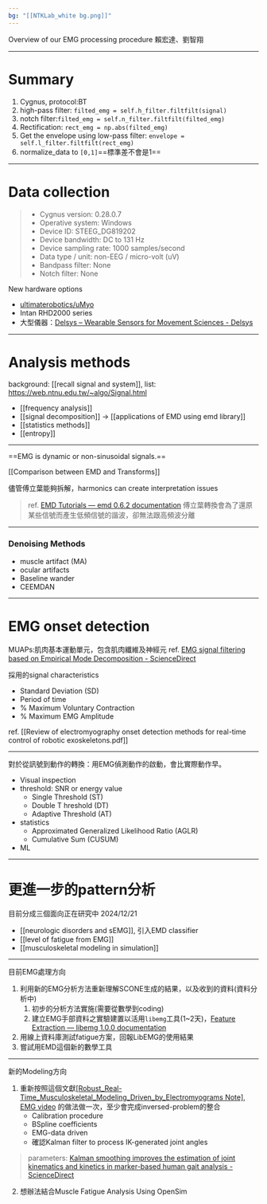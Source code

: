 ```yaml
---
bg: "[[NTKLab_white bg.png]]"
---
```


<style>
    .reveal {
        font-family: 'Times New Roman', '標楷體';
        font-size: 30px;
        text-align: left;
        color: black;
        background-size: cover;
        background-position: center;
    }
	.reveal h1,
	.reveal h2,
	.reveal h3,
	.reveal h4,
	.reveal h5,
	.reveal h6 {
	  font-family: 'Times New Roman', '標楷體';
	  color: black;
	  %%text-transform: lowercase%%;
	  text-transform: capitalize;
	}
	.with-border{
		border: 1px solid red;
	}
</style>
<grid drag="60 10" drop="-3 40">
Overview of our EMG processing procedure
<!-- element style="font-size: 35px;align: left; text-align: left;color: white"-->
</grid>

<grid drag="50 10" drop="40 70">
賴宏達、劉智翔
<!-- element style="font-size: 40px;align: right; text-align: right"-->
</grid>

<!-- slide bg="../../NTKLab_white bg_cover_resize.png"-->

---
# Summary
1. Cygnus, protocol:BT 
2. high-pass filter: `filted_emg = self.h_filter.filtfilt(signal)`
3. notch filter:`filted_emg = self.n_filter.filtfilt(filted_emg)`
4. Rectification: `rect_emg = np.abs(filted_emg)`
5. Get the envelope using low-pass filter: `envelope = self.l_filter.filtfilt(rect_emg)`
6. normalize_data to `[0,1]`==標準差不會是1==

---
# Data collection
>- Cygnus version: 0.28.0.7
>- Operative system: Windows
>- Device ID: STEEG_DG819202
>- Device bandwidth: DC to 131 Hz
>- Device sampling rate: 1000 samples/second
>- Data type / unit: non-EEG / micro-volt (uV)
>- Bandpass filter: None
>- Notch filter: None

New hardware options
- [ultimaterobotics/uMyo](https://github.com/ultimaterobotics/uMyo)
- Intan RHD2000 series
- 大型儀器：[Delsys – Wearable Sensors for Movement Sciences - Delsys](https://delsys.com/)

---
# Analysis methods
background: [[recall signal and system]],
list: https://web.ntnu.edu.tw/~algo/Signal.html
- [[frequency analysis]]
- [[signal decomposition]] -> [[applications of EMD using emd library]] <!-- element class="with-border"-->
- [[statistics methods]]
- [[entropy]]

---
==EMG is dynamic or non-sinusoidal signals.==

[[Comparison between EMD and Transforms]]<!-- element class="with-border"-->

儘管傅立葉能夠拆解，harmonics can create interpretation issues
>ref. [EMD Tutorials — emd 0.6.2 documentation](https://emd.readthedocs.io/en/stable/emd_tutorials/index.html)
>傅立葉轉換會為了還原某些信號而產生低頻信號的諧波，卻無法跟高頻波分離

---
### Denoising Methods
- muscle artifact (MA)
- ocular artifacts
- Baseline wander
- CEEMDAN

---
# EMG onset detection
MUAPs:肌肉基本運動單元，包含肌肉纖維及神經元
ref. [EMG signal filtering based on Empirical Mode Decomposition - ScienceDirect](https://www.sciencedirect.com/science/article/pii/S1746809406000085?ref=pdf_download&fr=RR-2&rr=8f55c59e1863843f)

採用的signal characteristics
- Standard Deviation (SD)
- Period of time
- % Maximum Voluntary Contraction
- % Maximum EMG Amplitude

ref. [[Review of electromyography onset detection methods for real-time control of robotic exoskeletons.pdf]]

---
對於從訊號到動作的轉換：用EMG偵測動作的啟動，會比實際動作早。
- Visual inspection
- threshold: SNR or energy value
	- Single Threshold (ST)
	- Double T hreshold (DT) 
	- Adaptive Threshold (AT)
- statistics
	- Approximated Generalized Likelihood Ratio (AGLR)
	- Cumulative Sum (CUSUM)
- ML

---
# 更進一步的pattern分析
目前分成三個面向正在研究中 2024/12/21
- [[neurologic disorders and sEMG]], 引入EMD classifier
- [[level of fatigue from EMG]]
- [[musculoskeletal modeling in simulation]] <!-- element class="with-border"-->


---
目前EMG處理方向
1. 利用新的EMG分析方法重新理解SCONE生成的結果，以及收到的資料(資料分析中)
	1. 初步的分析方法實施(需要從數學到coding)
	2. 建立EMG手部資料之實驗建置以活用`libemg`工具(1~2天)，[Feature Extraction — libemg 1.0.0 documentation](https://libemg.github.io/libemg/documentation/features/features.html)
2. 用線上資料庫測試fatigue方案，回報LibEMG的使用結果
3. 嘗試用EMD這個新的數學工具

---
新的Modeling方向
1. 重新按照這個文獻[[Robust_Real-Time_Musculoskeletal_Modeling_Driven_by_Electromyograms Note]](影片在Linux本機上), [EMG video](https://youtu.be/W168hIQggFs?si=Bp_D66jkOJBNaAu2) 的做法做一次，至少會完成inversed-problem的整合
	- Calibration procedure
	- BSpline coefficients
	- EMG-data driven
	- 確認Kalman filter to process IK-generated joint angles
>	parameters: [Kalman smoothing improves the estimation of joint kinematics and kinetics in marker-based human gait analysis - ScienceDirect](https://www.sciencedirect.com/science/article/pii/S0021929008004685)

2. 想辦法結合Muscle Fatigue Analysis Using OpenSim
